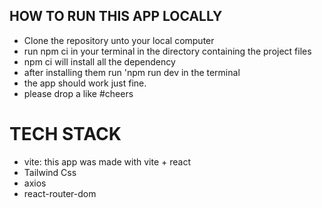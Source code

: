 ## HOW TO RUN THIS APP LOCALLY

- Clone the repository unto your local computer
- run npm ci in your terminal in the directory containing the project files
- npm ci will install all the dependency
- after installing them run 'npm run dev in the terminal
- the app should work just fine.
- please drop a like #cheers

# TECH STACK
- vite: this app was made with vite + react
- Tailwind Css
- axios
- react-router-dom
